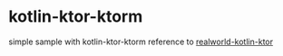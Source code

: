 # kotlin-ktor-ktorm
simple sample with kotlin-ktor-ktorm reference to [realworld-kotlin-ktor](https://github.com/dragneelfps/realworld-kotlin-ktor)
